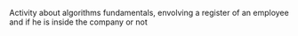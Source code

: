 Activity about algorithms fundamentals, envolving a register of an employee and if he is inside the company or not

